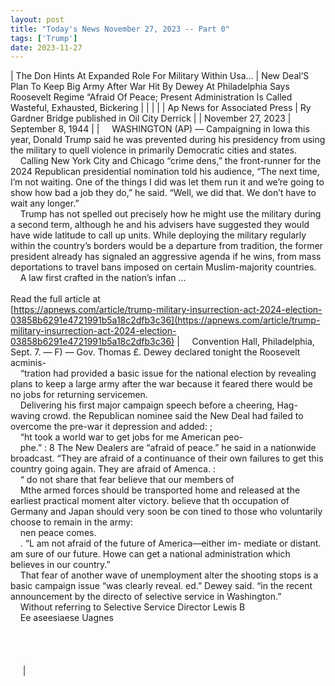 ```yaml
---
layout: post
title: "Today's News November 27, 2023 -- Part 0"
tags: ['Trump']
date: 2023-11-27
---
```


| The Don Hints At Expanded Role For Military Within Usa... | New Deal’S Plan To Keep Big Army After War Hit By Dewey At Philadelphia   Says Roosevelt Regime “Afraid Of Peace; Present Administration Is Called Wasteful, Exhausted, Bickering  |
|  |  |
| Ap News for Associated Press | Ry Gardner Bridge  published in Oil City Derrick |
| November 27, 2023 | September 8, 1944 |
| &nbsp;&nbsp;&nbsp;&nbsp;WASHINGTON (AP) — Campaigning in Iowa this year, Donald Trump said he was prevented during his presidency from using the military to quell violence in primarily Democratic cities and states.<br>&nbsp;&nbsp;&nbsp;&nbsp;Calling New York City and Chicago “crime dens,” the front-runner for the 2024 Republican presidential nomination told his audience, “The next time, I’m not waiting. One of the things I did was let them run it and we’re going to show how bad a job they do,” he said. “Well, we did that. We don’t have to wait any longer.”<br>&nbsp;&nbsp;&nbsp;&nbsp;Trump has not spelled out precisely how he might use the military during a second term, although he and his advisers have suggested they would have wide latitude to call up units. While deploying the military regularly within the country’s borders would be a departure from tradition, the former president already has signaled an aggressive agenda if he wins, from mass deportations to travel bans imposed on certain Muslim-majority countries.<br>&nbsp;&nbsp;&nbsp;&nbsp;A law first crafted in the nation’s infan ...<br><br>Read the full article at<br>[https://apnews.com/article/trump-military-insurrection-act-2024-election-03858b6291e4721991b5a18c2dfb3c36](https://apnews.com/article/trump-military-insurrection-act-2024-election-03858b6291e4721991b5a18c2dfb3c36) | &nbsp;&nbsp;&nbsp;&nbsp;Convention Hall, Philadelphia, Sept. 7. — F) — Gov. Thomas £. Dewey declared tonight the Roosevelt acminis-<br>&nbsp;&nbsp;&nbsp;&nbsp;“tration had provided a basic issue for the national election by revealing plans to keep a large army after the war because it feared there would be no jobs for returning servicemen.<br>&nbsp;&nbsp;&nbsp;&nbsp;Delivering his first major campaign speech before a cheering, Hag-waving crowd. the Republican nominee said the New Deal had failed to overcome the pre-war it depression and added: ;<br>&nbsp;&nbsp;&nbsp;&nbsp;“ht took a world war to get jobs for me American peo-<br>&nbsp;&nbsp;&nbsp;&nbsp;phe.” : 8 The New Dealers are “afraid of peace.” he said in a nationwide broadcast. “They are afraid of a continuance of their own failures to get this country going again. They are afraid of Amenca. :<br>&nbsp;&nbsp;&nbsp;&nbsp;“  do not share that fear   believe that our members of<br>&nbsp;&nbsp;&nbsp;&nbsp;Mthe armed forces should be transported home and released at the earliest practical moment alter victory.   believe that th occupation of Germany and Japan should very soon be con tined to those who voluntarily choose to remain in the army:<br>&nbsp;&nbsp;&nbsp;&nbsp;nen peace comes.<br>&nbsp;&nbsp;&nbsp;&nbsp;. “L am not afraid of the future of America—either im- mediate or distant.   am sure of our future. Howe can get a national administration which believes in our country.”<br>&nbsp;&nbsp;&nbsp;&nbsp;That fear of another wave of unemployment alter the shooting stops is a basic campaign issue “was clearly reveal. ed.” Dewey said. “in the recent announcement by the directo of selective service in Washington.”<br>&nbsp;&nbsp;&nbsp;&nbsp;Without referring to Selective Service Director Lewis B<br>&nbsp;&nbsp;&nbsp;&nbsp;Ee aseesiaese Uagnes<br>&nbsp;&nbsp;&nbsp;&nbsp; <br>&nbsp;&nbsp;&nbsp;&nbsp;    <br>&nbsp;&nbsp;&nbsp;&nbsp; <br>&nbsp;&nbsp;&nbsp;&nbsp;          <br>&nbsp;&nbsp;&nbsp;&nbsp;   |